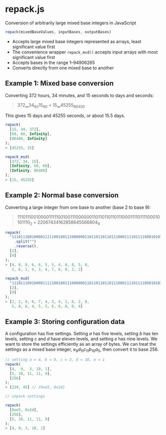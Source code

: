 # repack.js
Conversion of arbitrarily large mixed base integers in JavaScript

```javascript
repack(mixedBaseValues, inputBases, outputBases)
```

* Accepts large mixed base integers represented as arrays, least significant value first
* The convenience wrapper `repack_msd()` accepts input arrays with most significant value first
* Accepts bases in the range 1&ndash;94906265
* Converts directly from one mixed base to another

## Example 1: Mixed base conversion

Converting 372 hours, 34 minutes, and 15 seconds to days and seconds:

> 372<sub>&infin;</sub>34<sub>60</sub>15<sub>60</sub> = 15<sub>&infin;</sub>45255<sub>86400</sub>

This gives 15 days and 45255 seconds, or about 15.5 days.

```javascript
repack(
  [15, 34, 372], 
  [60, 60, Infinity], 
  [86400, Infinity]
);
> [45255, 15]

repack_msd(
  [372, 34, 15], 
  [Infinity, 60, 60], 
  [Infinity, 86400]
);
> [15, 45255]
```
## Example 2: Normal base conversion

Converting a large integer from one base to another (base 2 to base 9):

> 11101110010000111110010011100000011011011011011100011110111100010101110<sub>2</sub> = 22067434162858645566804<sub>9</sub>

```javascript
repack(
  "11101110010000111110010011100000011011011011011100011110111100010101110"
    .split("")
    .reverse(),
  [2],
  [9]
);
> [4, 0, 8, 6, 6, 5, 5, 4, 6, 8, 5, 8,
   2, 6, 1, 4, 3, 4, 7, 6, 0, 2, 2]
   
repack_msd(
  "11101110010000111110010011100000011011011011011100011110111100010101110".split(""),
  [2],
  [9]
);
> [2, 2, 0, 6, 7, 4, 3, 4, 1, 6, 2, 8, 
   5, 8, 6, 4, 5, 5, 6, 6, 8, 0, 4]
```

## Example 3: Storing configuration data

A configuration has five settings. Setting *a* has five levels, setting *b* has ten levels, setting *c* and *d* have eleven levels, and setting *e* has nine levels. We want to store the settings efficiently as an array of bytes. We can treat the settings as a mixed base integer, *e*<sub>9</sub>*d*<sub>11</sub>*c*<sub>11</sub>*b*<sub>10</sub>*a*<sub>5</sub>, then convert it to base 256.

```javascript
// setting a = 4, b = 9, c = 3, d = 10, e = 1
repack(
  [4,  9,  3, 10, 1],
  [5, 10, 11, 11, 9],
  [256]
);
> [229, 45] // [0xe5, 0x2d]

// unpack settings

repack(
  [0xe5, 0x2d],
  [256],
  [5, 10, 11, 11, 9]
);
> [4, 9, 3, 10, 1]

```

